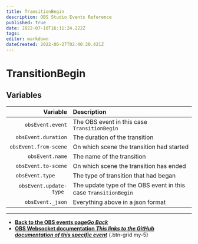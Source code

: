 ```yaml
---
title: TransitionBegin
description: OBS Studio Events Reference
published: true
date: 2022-07-18T16:11:24.222Z
tags: 
editor: markdown
dateCreated: 2022-06-27T02:40:20.421Z
---
```


# TransitionBegin

## Variables

| Variable | Description |
|---------:|:------------|
| `obsEvent.event` | The OBS event in this case `TransitionBegin`
| `obsEvent.duration` | The duration of the transition
| `obsEvent.from-scene` | On which scene the transition had started
| `obsEvent.name` | The name of the transition
| `obsEvent.to-scene` | On which scene the transition has ended
| `obsEvent.type	` | The type of transition that had began
| `obsEvent.update-type	` | The update type of the OBS event in this case `TransitionBegin`
| `obsEvent._json` | Everything above in a json format
---

- [<i class="mdi mdi-chevron-left"></i>**Back to the OBS events page*Go Back***](/en/Broadcasters/OBS/Events)
- [<i class="mdi mdi-github"></i> **OBS Websocket documentation *This links to the GitHub documentation of this specific event***](https://github.com/obsproject/obs-websocket/blob/4.x-current/docs/generated/protocol.md#transitionbegin)
{.btn-grid my-5}
